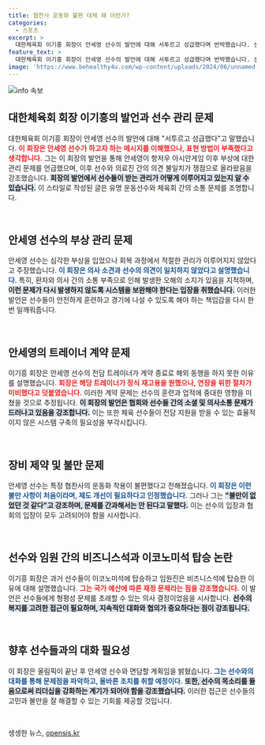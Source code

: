 ```yaml
---
title: 협찬사 운동화 불편 대체 왜 이런가?
categories:
  - 스포츠
excerpt: >
  대한체육회 이기흥 회장이 안세영 선수의 발언에 대해 서투르고 성급했다며 반박했습니다. 선수 관리와 지원 논란에 대한 진실은 무엇일까요? 이 회장의 해명과 배드민턴 협회의 입장이 충돌하는 상황을 집중 분석합니다! 클릭해서 자세한 내용을 확인하세요!
feature_text: >
  대한체육회 이기흥 회장이 안세영 선수의 발언에 대해 서투르고 성급했다며 반박했습니다. 선수 관리와 지원 논란에 대한 진실은 무엇일까요? 이 회장의 해명과 배드민턴 협회의 입장이 충돌하는 상황을 집중 분석합니다! 클릭해서 자세한 내용을 확인하세요!
image: 'https://www.behealthy4u.com/wp-content/uploads/2024/06/unnamed-file.png'
---
```


<p><img src="https://www.behealthy4u.com/wp-content/uploads/2024/06/unnamed-file.png" alt="info 속보" /></p>

<h2 data-ke-size="size26">대한체육회 회장 이기흥의 발언과 선수 관리 문제</h2>

<p data-ke-size="size16">대한체육회 이기흥 회장이 안세영 선수의 발언에 대해 "서투르고 성급했다"고 말했습니다. <b><span style="color: #ee2323;">이 회장은 안세영 선수가 하고자 하는 메시지를 이해했으나, 표현 방법이 부족했다고 생각합니다.</span></b> 그는 이 회장의 발언을 통해 안세영이 항저우 아시안게임 이후 부상에 대한 관리 문제를 언급했으며, 이후 선수와 의료진 간의 의견 불일치가 쟁점으로 올라왔음을 강조했습니다. <b><span style="background-color: #21538527;">회장의 발언에서 선수들이 받는 관리가 어떻게 이루어지고 있는지 알 수 있습니다.</span></b> 이 스타일로 작성된 글은 유명 운동선수와 체육회 간의 소통 문제를 조명합니다.</p>

<p data-ke-size="size16">&nbsp;</p>

<h2 data-ke-size="size26">안세영 선수의 부상 관리 문제</h2>

<p data-ke-size="size16">안세영 선수는 심각한 부상을 입었으나 회복 과정에서 적절한 관리가 이루어지지 않았다고 주장했습니다. <b><span style="color: #1a5490;">이 회장은 의사 소견과 선수의 의견이 일치하지 않았다고 설명했습니다.</span></b> 특히, 환자와 의사 간의 소통 부족으로 인해 발생한 오해의 소지가 있음을 지적하며, <b><span style="background-color: #21538527;">이런 문제가 다시 발생하지 않도록 시스템을 보완해야 한다는 입장을 취했습니다.</span></b> 이러한 발언은 선수들이 안전하게 훈련하고 경기에 나설 수 있도록 해야 하는 책임감을 다시 한번 일깨워줍니다.</p>

<p data-ke-size="size16">&nbsp;</p>

<h2 data-ke-size="size26">안세영의 트레이너 계약 문제</h2>

<p data-ke-size="size16">이기흥 회장은 안세영 선수의 전담 트레이너가 계약 종료로 해외 동행을 하지 못한 이유를 설명했습니다. <b><span style="color: #ee2323;">회장은 해당 트레이너가 정식 재고용을 원했으나, 연장을 위한 절차가 미비했다고 덧붙였습니다.</span></b> 이러한 계약 문제는 선수의 훈련과 업적에 중대한 영향을 미쳤을 것으로 추정됩니다. <b><span style="background-color: #21538527;">이 회장의 발언은 협회와 선수들 간의 소셜 및 의사소통 문제가 드러나고 있음을 강조합니다.</span></b> 이는 또한 체육 선수들이 전담 지원을 받을 수 있는 효율적이지 않은 시스템 구축의 필요성을 부각시킵니다.</p>

<p data-ke-size="size16">&nbsp;</p>

<h2 data-ke-size="size26">장비 제약 및 불만 문제</h2>

<p data-ke-size="size16">안세영 선수는 특정 협찬사의 운동화 착용이 불편했다고 전해졌습니다. <b><span style="color: #1a5490;">이 회장은 이런 불만 사항이 처음이라며, 제도 개선이 필요하다고 인정했습니다.</span></b> 그러나 그는 <b><span style="background-color: #21538527;">"불만이 없었던 것 같다"고 강조하며, 문제를 간과해서는 안 된다고 말했다.</span></b> 이는 선수의 입장과 협회의 입장이 모두 고려되어야 함을 시사합니다.</p>

<p data-ke-size="size16">&nbsp;</p>

<h2 data-ke-size="size26">선수와 임원 간의 비즈니스석과 이코노미석 탑승 논란</h2>

<p data-ke-size="size16">이기흥 회장은 과거 선수들이 이코노미석에 탑승하고 임원진은 비즈니스석에 탑승한 이유에 대해 설명했습니다. <b><span style="color: #ee2323;">그는 국가 예산에 따른 재정 문제라는 점을 강조했습니다.</span></b> 이 발언은 선수들에게 형평성 문제를 초래할 수 있는 의사 결정이었음을 시사합니다. <b><span style="background-color: #21538527;">선수의 복지를 고려한 접근이 필요하며, 지속적인 대화와 협의가 중요하다는 점이 강조됩니다.</span></b></p>

<p data-ke-size="size16">&nbsp;</p>

<h2 data-ke-size="size26">향후 선수들과의 대화 필요성</h2>

<p data-ke-size="size16">이 회장은 올림픽이 끝난 후 안세영 선수와 면담할 계획임을 밝혔습니다. <b><span style="color: #1a5490;">그는 선수와의 대화를 통해 문제점을 파악하고, 올바른 조치를 취할 예정이다.</span></b> <b><span style="background-color: #21538527;">또한, 선수의 목소리를 들음으로써 리더십을 강화하는 계기가 되어야 함을 강조했습니다.</span></b> 이러한 접근은 선수들의 고민과 불만을 잘 해결할 수 있는 기회를 제공할 것입니다.</p>

<p data-ke-size="size16">&nbsp;</p>
생생한 뉴스, <a href="https://opensis.kr" rel="dofollow">opensis.kr</a>


